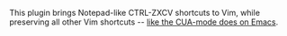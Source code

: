 This plugin brings Notepad-like CTRL-ZXCV shortcuts to Vim, while preserving all other Vim shortcuts -- [like the CUA-mode does on Emacs](http://www.emacswiki.org/CuaMode).

